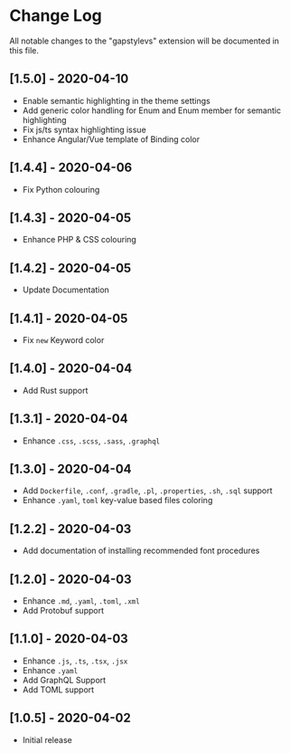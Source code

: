 # Change Log

All notable changes to the "gapstylevs" extension will be documented in this file.

## [1.5.0] - 2020-04-10

- Enable semantic highlighting in the theme settings
- Add generic color handling for Enum and Enum member for semantic highlighting
- Fix js/ts syntax highlighting issue
- Enhance Angular/Vue template of Binding color

## [1.4.4] - 2020-04-06

- Fix Python colouring

## [1.4.3] - 2020-04-05

- Enhance PHP & CSS colouring

## [1.4.2] - 2020-04-05

- Update Documentation

## [1.4.1] - 2020-04-05

- Fix `new` Keyword color

## [1.4.0] - 2020-04-04

- Add Rust support

## [1.3.1] - 2020-04-04

- Enhance `.css`, `.scss`, `.sass`, `.graphql`

## [1.3.0] - 2020-04-04

- Add `Dockerfile`, `.conf`, `.gradle`, `.pl`, `.properties`, `.sh`, `.sql` support
- Enhance `.yaml`, `toml` key-value based files coloring

## [1.2.2] - 2020-04-03

- Add documentation of installing recommended font procedures

## [1.2.0] - 2020-04-03

- Enhance `.md`, `.yaml`, `.toml`, `.xml`
- Add Protobuf support

## [1.1.0] - 2020-04-03

- Enhance `.js`, `.ts`, `.tsx`, `.jsx`
- Enhance `.yaml`
- Add GraphQL Support
- Add TOML support

## [1.0.5] - 2020-04-02

- Initial release
